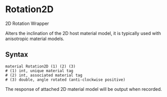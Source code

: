 # Rotation2D

2D Rotation Wrapper

Alters the inclination of the 2D host material model, it is typically used with anisotropic material models.

## Syntax

```
material Rotation2D (1) (2) (3)
# (1) int, unique material tag
# (2) int, associated material tag
# (3) double, angle rotated (anti-clockwise positive)
```

The response of attached 2D material model will be output when recorded.
